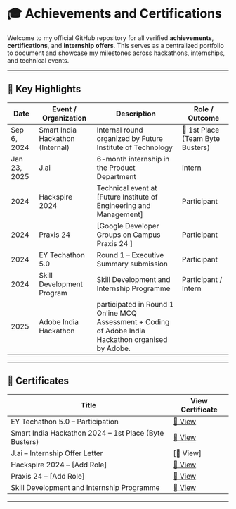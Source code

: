 # 🎓 Achievements and Certifications

Welcome to my official GitHub repository for all verified **achievements**, **certifications**, and **internship offers**. This serves as a centralized portfolio to document and showcase my milestones across hackathons, internships, and technical events.

---

## 🏅 Key Highlights

| Date         | Event / Organization              | Description                                                  | Role / Outcome              |
|--------------|-----------------------------------|--------------------------------------------------------------|-----------------------------|
| Sep 6, 2024  | Smart India Hackathon (Internal)  | Internal round organized by Future Institute of Technology   | 🥇 1st Place (Team Byte Busters) |
| Jan 23, 2025 | J.ai                              | 6-month internship in the Product Department                 | Intern                      |
| 2024         | Hackspire 2024                    | Technical event at [Future Institute of Engineering and Management]              | Participant |
| 2024         | Praxis 24                         | [Google Developer Groups on Campus Praxis 24 ]                                      | Participant |
| 2024         | EY Techathon 5.0                  | Round 1 – Executive Summary submission                       | Participant |
| 2024         | Skill Development Program         | Skill Development and Internship Programme                   | Participant / Intern |
| 2025         | Adobe India Hackathon         | participated in Round 1 Online MCQ Assessment +                                                  Coding of Adobe India Hackathon organised by                                                      Adobe.                   

---

## 📄 Certificates

| Title                                                 | View Certificate                                                                                   |
|--------------------------------------------------------|-----------------------------------------------------------------------------------------------------|
| EY Techathon 5.0 – Participation                      | [🔗 View](https://github.com/DebayanSaha/Achievements-and-Certifications/blob/main/EY%20Techathon%205.0.pdf) |
| Smart India Hackathon 2024 – 1st Place (Byte Busters) | [🔗 View](https://github.com/DebayanSaha/Achievements-and-Certifications/blob/main/SIH_Internal_Certificate-16%5B1%5D.pdf) |
| J.ai – Internship Offer Letter                        | [🔗 View] |
| Hackspire 2024 – [Add Role]                           | [🔗 View](https://github.com/DebayanSaha/Achievements-and-Certifications/blob/main/Hackspire%202024.jpeg) |
| Praxis 24 – [Add Role]                                | [🔗 View](https://github.com/DebayanSaha/Achievements-and-Certifications/blob/main/Praxis%2024.jpg) |
| Skill Development and Internship Programme            | [🔗 View](https://github.com/DebayanSaha/Achievements-and-Certifications/blob/main/Skill%20Development%20and%20Internship%20Programme.pdf) |

---



